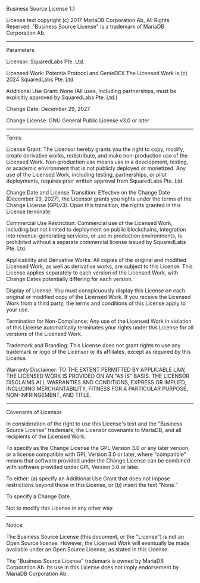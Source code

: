 Business Source License 1.1

License text copyright (c) 2017 MariaDB Corporation Ab, All Rights Reserved.
"Business Source License" is a trademark of MariaDB Corporation Ab.

-----------------------------------------------------------------------------

Parameters

Licensor:            SquaredLabs Pte. Ltd.

Licensed Work:       Potentia Protocol and GenieDEX
                     The Licensed Work is (c) 2024 SquaredLabs Pte. Ltd.

Additional Use Grant: None (All uses, including partnerships, must be explicitly 
                      approved by SquaredLabs Pte. Ltd.)

Change Date:         December 29, 2027

Change License:      GNU General Public License v3.0 or later

-----------------------------------------------------------------------------

Terms

License Grant: The Licensor hereby grants you the right to copy, modify, create derivative works, redistribute, and make non-production use of the Licensed Work. Non-production use means use in a development, testing, or academic environment that is not publicly deployed or monetized. Any use of the Licensed Work, including testing, partnerships, or pilot deployments, requires prior written approval from SquaredLabs Pte. Ltd.

Change Date and License Transition: Effective on the Change Date (December 29, 2027), the Licensor grants you rights under the terms of the Change License (GPLv3). Upon this transition, the rights granted in this License terminate.

Commercial Use Restriction: Commercial use of the Licensed Work, including but not limited to deployment on public blockchains, integration into revenue-generating services, or use in production environments, is prohibited without a separate commercial license issued by SquaredLabs Pte. Ltd.

Applicability and Derivative Works: All copies of the original and modified Licensed Work, as well as derivative works, are subject to this License. This License applies separately to each version of the Licensed Work, with Change Dates potentially differing for each version.

Display of License: You must conspicuously display this License on each original or modified copy of the Licensed Work. If you receive the Licensed Work from a third party, the terms and conditions of this License apply to your use.

Termination for Non-Compliance: Any use of the Licensed Work in violation of this License automatically terminates your rights under this License for all versions of the Licensed Work.

Trademark and Branding: This License does not grant rights to use any trademark or logo of the Licensor or its affiliates, except as required by this License.

Warranty Disclaimer: TO THE EXTENT PERMITTED BY APPLICABLE LAW, THE LICENSED WORK IS PROVIDED ON AN "AS IS" BASIS. THE LICENSOR DISCLAIMS ALL WARRANTIES AND CONDITIONS, EXPRESS OR IMPLIED, INCLUDING MERCHANTABILITY, FITNESS FOR A PARTICULAR PURPOSE, NON-INFRINGEMENT, AND TITLE.

-----------------------------------------------------------------------------

Covenants of Licensor

In consideration of the right to use this License's text and the "Business Source License" trademark, the Licensor covenants to MariaDB, and all recipients of the Licensed Work:

To specify as the Change License the GPL Version 3.0 or any later version, or a license compatible with GPL Version 3.0 or later, where "compatible" means that software provided under the Change License can be combined with software provided under GPL Version 3.0 or later.

To either:
(a) specify an Additional Use Grant that does not impose restrictions beyond those in this License, or
(b) insert the text "None."

To specify a Change Date.

Not to modify this License in any other way.

-----------------------------------------------------------------------------

Notice

The Business Source License (this document, or the "License") is not an Open Source license. However, the Licensed Work will eventually be made available under an Open Source License, as stated in this License.

The "Business Source License" trademark is owned by MariaDB Corporation Ab. Its use in this License does not imply endorsement by MariaDB Corporation Ab.